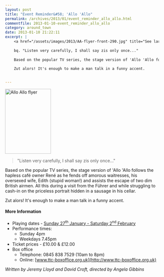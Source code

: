 ```yaml
---
layout: post
title: "Event Reminder&#58; 'Allo 'Allo"
permalink: /archives/2013/01/event_reminder_allo_allo.html
commentfile: 2013-01-10-event_reminder_allo_allo
category: around_town
date: 2013-01-10 21:22:11
excerpt: |
    <a href="/assets/images/2013/AA-flyer-front-290.jpg" title="See larger version of - Allo Allo flyer"><img src="/assets/images/2013/AA-flyer-front-290_thumb.jpg" width="150" height="212" alt="Allo Allo flyer" class="photo right" /></a>
    
    bq. "Listen very carefully, I shall say zis only once..."
    
    Based on the popular TV series, the stage version of 'Allo 'Allo follows the hapless caf&#233; owner Ren&#233; as he fends off amorous waitresses, his oversexed wife, Edith (stupid woman!) and assists the escape of two dim British airmen. All this during a visit from the F&#252;hrer and while struggling to cash-in on the priceless portrait hidden in a sausage in his cellar.
    
    Zut alors! It's enough to make a man talk in a funny accent.
    

---
```


<a href="/assets/images/2013/AA-flyer-front-290.jpg" title="See larger version of - Allo Allo flyer"><img src="/assets/images/2013/AA-flyer-front-290_thumb.jpg" width="150" height="212" alt="Allo Allo flyer" class="photo right" /></a>

> "Listen very carefully, I shall say zis only once..."

Based on the popular TV series, the stage version of 'Allo 'Allo follows the hapless café owner René as he fends off amorous waitresses, his oversexed wife, Edith (stupid woman!) and assists the escape of two dim British airmen. All this during a visit from the Führer and while struggling to cash-in on the priceless portrait hidden in a sausage in his cellar.

Zut alors! It's enough to make a man talk in a funny accent.

#### More Information

-   Playing dates - [Sunday 27<sup>th</sup> January - Saturday 2<sup>nd</sup> February](https://stmargarets.london/event/play/200705143744)
-   Performance times:
    -   Sunday 4pm
    -   Weekdays 7.45pm
-   Ticket prices - £10.00 & £12.00
-   Box office
    -   Telephone: 0845 838 7529 (10am to 8pm)
    -   Online: [www.ttc-boxoffice.org.uk](http://www.ttc-boxoffice.org.uk)

*Written by Jeremy Lloyd and David Croft, directed by Angela Gibbins*
